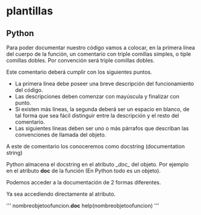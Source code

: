 # plantillas

## Python
Para poder documentar nuestro código vamos a colocar, en la primera línea del cuerpo de la función, un comentario con triple comillas simples, o tiple comillas dobles. Por convención será triple comillas dobles.

Este comentario deberá cumplir con los siguientes puntos.

- La primera línea debe poseer una breve descripción del funcionamiento del código.
- Las descripciones deben comenzar con mayúscula y finalizar con punto.
- Si existen más líneas, la segunda deberá ser un espacio en blanco, de tal forma que sea fácil distinguir entre la descripción y el resto del comentario.
- Las siguientes líneas deben ser uno o más párrafos que describan las convenciones de llamada del objeto.

A este de comentario los conoceremos como docstring (documentation string)

Python almacena el docstring en el atributo \__doc\__ del objeto. Por ejemplo en el atributo __doc__ de la función (En Python todo es un objeto).

Podemos acceder a la documentación de 2 formas diferentes.

Ya sea accediendo directamente al atributo.

'''
nombreobjetoofuncion.__doc__
help(nombreobjetoofuncion)
'''
